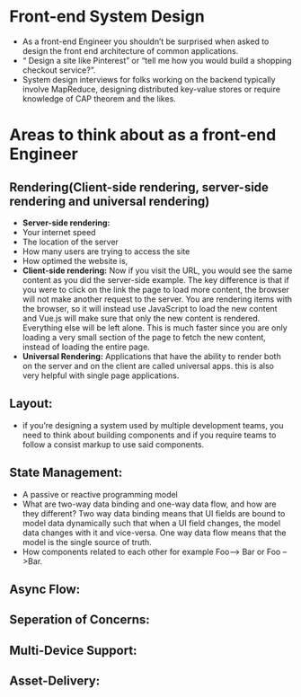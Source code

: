 # Front-end System Design 

* As a front-end Engineer you shouldn’t be surprised when asked to design the front end architecture of common applications.
* “ Design a site like Pinterest” or “tell me how you would build a shopping checkout service?”. 
* System design interviews for folks working on the backend typically involve MapReduce, designing distributed key-value stores or require knowledge of CAP theorem and the likes. 

# Areas to think about as a front-end Engineer

## Rendering(Client-side rendering, server-side rendering and universal rendering)
*  **Server-side rendering:**
  * Your internet speed
  * The location of the server
  * How many users are trying to access the site
  * How optimed the website is, 
*  **Client-side rendering:**
  Now if you visit the URL, you would see the same content as you did the server-side example. The key difference is that if you were to click on the link the page to load more content, the browser will not make another request to the server. You are rendering items with the browser, so it will instead use JavaScript to load the new content and Vue.js will make sure that only the new content is rendered. Everything else will be left alone.
This is much faster since you are only loading a very small section of the page to fetch the new content, instead of loading the entire page.
* **Universal Rendering:**
 Applications that have the ability to render both on the server and on the client are called universal apps. this is also very helpful with single page applications.
## **Layout:**
* if you’re designing a system used by multiple development teams, you need to think about building components and if you require teams to follow a consist markup to use said components.
## **State Management:**
* A passive or reactive programming model
* What are two-way data binding and one-way data flow, and how are they different? Two way data binding means that UI fields are bound to model data dynamically such that when a UI field changes, the model data changes with it and vice-versa. One way data flow means that the model is the single source of truth.
* How components related to each other for example Foo–> Bar or Foo –>Bar.
## **Async Flow:**
## **Seperation of Concerns:**
## **Multi-Device Support:**
## **Asset-Delivery:**
##

